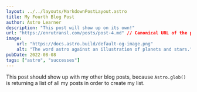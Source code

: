 ```yaml
---
layout: ../../layouts/MarkdownPostLayout.astro
title: My Fourth Blog Post
author: Astro Learner
description: "This post will show up on its own!"
url: "https://enrutransl.com/posts/post-4.md" // Canonical URL of the post
image:
    url: "https://docs.astro.build/default-og-image.png"
    alt: "The word astro against an illustration of planets and stars."
pubDate: 2022-08-08
tags: ["astro", "successes"]
---
```

This post should show up with my other blog posts, because `Astro.glob()` is returning a list of all my posts in order to create my list.